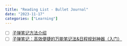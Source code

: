 ```yaml
---
title: "Reading List - Bullet Journal"
date: "2023-11-17"
categories: ["Learning"]
---
```


- [ ] [子弹笔记方法介绍](https://zhuanlan.zhihu.com/p/87612890)
- [ ] [子弹笔记：高效便捷的万能笔记法&日程规划神器（入门）](https://zhuanlan.zhihu.com/p/111703197)